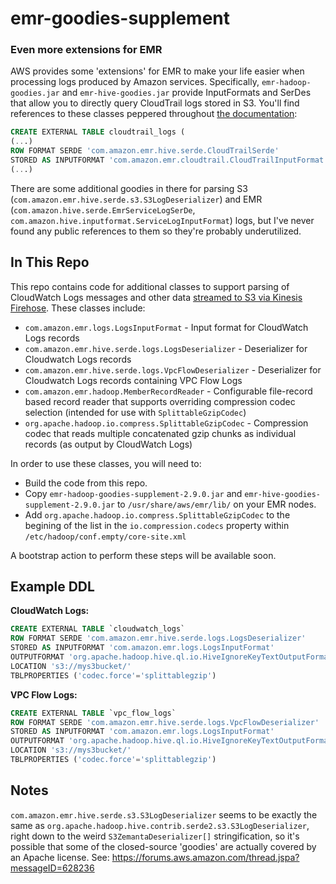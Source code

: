 emr-goodies-supplement
======================

### Even more extensions for EMR

AWS provides some 'extensions' for EMR to make your life easier when processing logs produced by Amazon services.
Specifically, `emr-hadoop-goodies.jar` and `emr-hive-goodies.jar` provide InputFormats and SerDes that 
allow you to directly query CloudTrail logs stored in S3. You'll find references to these classes peppered throughout
[the documentation](https://docs.aws.amazon.com/athena/latest/ug/cloudtrail.html):

```sql
CREATE EXTERNAL TABLE cloudtrail_logs (
(...)
ROW FORMAT SERDE 'com.amazon.emr.hive.serde.CloudTrailSerde'
STORED AS INPUTFORMAT 'com.amazon.emr.cloudtrail.CloudTrailInputFormat'
(...)
```

There are some additional goodies in there for parsing S3 (`com.amazon.emr.hive.serde.s3.S3LogDeserializer`) and EMR (`com.amazon.hive.serde.EmrServiceLogSerDe`, `com.amazon.hive.inputformat.ServiceLogInputFormat`) logs, but I've never found any public references to them so they're probably underutilized.

In This Repo
------------
This repo contains code for additional classes to support parsing of CloudWatch Logs messages and other data [streamed to S3 via Kinesis Firehose](https://docs.aws.amazon.com/AmazonCloudWatch/latest/logs/SubscriptionFilters.html#FirehoseExample). These classes include:
* `com.amazon.emr.logs.LogsInputFormat` - Input format for CloudWatch Logs records
* `com.amazon.emr.hive.serde.logs.LogsDeserializer` - Deserializer for Cloudwatch Logs records
* `com.amazon.emr.hive.serde.logs.VpcFlowDeserializer` - Deserializer for Cloudwatch Logs records containing VPC Flow Logs
* `com.amazon.emr.hadoop.MemberRecordReader` - Configurable file-record based record reader that supports overriding compression codec selection (intended for use with `SplittableGzipCodec`)
* `org.apache.hadoop.io.compress.SplittableGzipCodec` - Compression codec that reads multiple concatenated gzip chunks as individual records (as output by CloudWatch Logs)

In order to use these classes, you will need to:
* Build the code from this repo.
* Copy `emr-hadoop-goodies-supplement-2.9.0.jar` and `emr-hive-goodies-supplement-2.9.0.jar` to `/usr/share/aws/emr/lib/` on your EMR nodes.
* Add `org.apache.hadoop.io.compress.SplittableGzipCodec` to the begining of the list in the `io.compression.codecs` property within `/etc/hadoop/conf.empty/core-site.xml`

A bootstrap action to perform these steps will be available soon.

Example DDL
-----------
**CloudWatch Logs:**
```sql
CREATE EXTERNAL TABLE `cloudwatch_logs`
ROW FORMAT SERDE 'com.amazon.emr.hive.serde.logs.LogsDeserializer'
STORED AS INPUTFORMAT 'com.amazon.emr.logs.LogsInputFormat'
OUTPUTFORMAT 'org.apache.hadoop.hive.ql.io.HiveIgnoreKeyTextOutputFormat'
LOCATION 's3://mys3bucket/'
TBLPROPERTIES ('codec.force'='splittablegzip')
```

**VPC Flow Logs:**
```sql
CREATE EXTERNAL TABLE `vpc_flow_logs`
ROW FORMAT SERDE 'com.amazon.emr.hive.serde.logs.VpcFlowDeserializer'
STORED AS INPUTFORMAT 'com.amazon.emr.logs.LogsInputFormat'
OUTPUTFORMAT 'org.apache.hadoop.hive.ql.io.HiveIgnoreKeyTextOutputFormat'
LOCATION 's3://mys3bucket/'
TBLPROPERTIES ('codec.force'='splittablegzip')
```

Notes
-----

`com.amazon.emr.hive.serde.s3.S3LogDeserializer` seems to be exactly the same as `org.apache.hadoop.hive.contrib.serde2.s3.S3LogDeserializer`, right down to the weird `S3ZemantaDeserializer[]` stringification, so it's possible that some of the closed-source 'goodies' are actually covered by an Apache license. See:
 https://forums.aws.amazon.com/thread.jspa?messageID=628236
